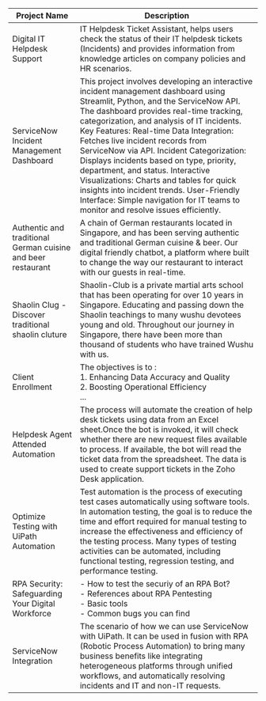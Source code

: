 | **Project Name** | **Description** |
| --- | --- |
| Digital IT Helpdesk Support | IT Helpdesk Ticket Assistant, helps users check the status of their IT helpdesk tickets  (Incidents) and provides information from knowledge articles on company policies and HR scenarios.|
| ServiceNow Incident Management Dashboard | This project involves developing an interactive incident management dashboard using Streamlit, Python, and the ServiceNow API. The dashboard provides real-time tracking, categorization, and analysis of IT incidents. Key Features: Real-time Data Integration: Fetches live incident records from ServiceNow via API. Incident Categorization: Displays incidents based on type, priority, department, and status. Interactive Visualizations: Charts and tables for quick insights into incident trends. User-Friendly Interface: Simple navigation for IT teams to monitor and resolve issues efficiently.|
| Authentic and traditional German cuisine and beer restaurant | A chain of German restaurants located in Singapore, and has been serving authentic and traditional German cuisine & beer. Our digital friendly chatbot, a platform where built to change the way our restaurant to interact with our guests in real-time. |
| Shaolin Clug - Discover traditional shaolin cluture | Shaolin-Club is a private martial arts school that has been operating for over 10 years in Singapore. Educating and passing down the Shaolin teachings to many wushu devotees young and old. Throughout our journey in Singapore, there have been more than thousand of students who have trained Wushu with us.|
| Client Enrollment | The objectives is to : <br> 1. Enhancing Data Accuracy and Quality <br> 2. Boosting Operational Efficiency <br> ...|
| Helpdesk Agent Attended Automation | The process will automate the creation of help desk tickets using data from an Excel sheet.Once the bot is invoked, it will check whether there are new request files available to process. If available, the bot will read the ticket data from the spreadsheet. The data is used to create support tickets in the Zoho Desk application. |
| Optimize Testing with UiPath Automation | Test automation is the process of executing test cases automatically using software tools. In automation testing, the goal is to reduce the time and effort required for manual testing to increase the effectiveness and efficiency of the testing process. Many types of testing activities can be automated, including functional testing, regression testing, and performance testing. |
|RPA Security: Safeguarding Your Digital Workforce | - How to test the securiy of an RPA Bot? <br> - References about RPA Pentesting <br> - Basic tools <br> - Common bugs you can find |
| ServiceNow Integration | The scenario of how we can use ServiceNow with UiPath. It can be used in fusion with RPA (Robotic Process Automation) to bring many business benefits like integrating heterogeneous platforms through unified workflows, and automatically resolving incidents and IT and non-IT requests.|
